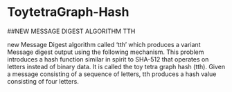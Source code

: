 # ToytetraGraph-Hash

##NEW MESSAGE DIGEST ALGORITHM  TTH

new Message Digest algorithm called ‘tth’ which produces a variant Message digest output using the following mechanism. This problem introduces a hash function similar in spirit to SHA-512 that operates on letters instead of binary data. It is called the toy tetra graph hash (tth). Given a message consisting of a sequence of letters, tth produces a hash value consisting of four letters.
